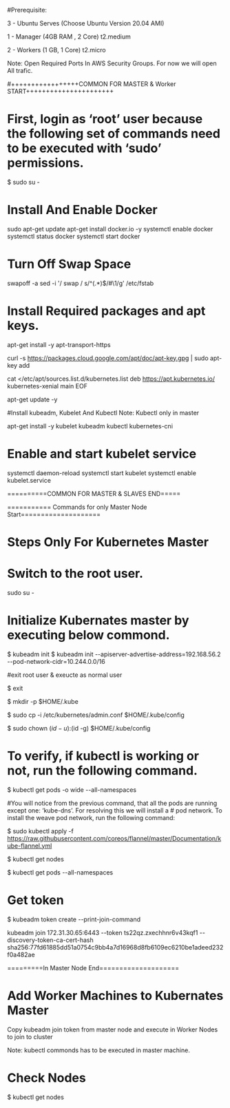 #Prerequisite:

3 - Ubuntu Serves  (Choose Ubuntu Version 20.04 AMI)

1 - Manager  (4GB RAM , 2 Core) t2.medium

2 - Workers  (1 GB, 1 Core)     t2.micro


Note: Open Required Ports In AWS Security Groups. For now we will open All trafic.

#+++++++++++++++++COMMON FOR MASTER & Worker START++++++++++++++++++++++

# First, login as ‘root’ user because the following set of commands need to be executed with ‘sudo’ permissions.

$ sudo su -


# Install And Enable Docker

sudo apt-get update
apt-get install docker.io -y
systemctl enable docker
systemctl status docker
systemctl start docker

# Turn Off Swap Space

swapoff -a
sed -i '/ swap / s/^\(.*\)$/#\1/g' /etc/fstab


# Install Required packages and apt keys.


apt-get install -y apt-transport-https

curl -s https://packages.cloud.google.com/apt/doc/apt-key.gpg | sudo apt-key add

cat <<EOF >/etc/apt/sources.list.d/kubernetes.list
deb https://apt.kubernetes.io/ kubernetes-xenial main
EOF

apt-get update -y


#Install kubeadm, Kubelet And Kubectl
Note: Kubectl only in master

apt-get install -y kubelet kubeadm kubectl kubernetes-cni

# Enable and start kubelet service

systemctl daemon-reload
systemctl start kubelet
systemctl enable kubelet.service

==========COMMON FOR MASTER & SLAVES END=====



=========== Commands for only Master Node Start====================
# Steps Only For Kubernetes Master

# Switch to the root user.

sudo su -

# Initialize Kubernates master by executing below commond.

$ kubeadm init
$ kubeadm init --apiserver-advertise-address=192.168.56.2 --pod-network-cidr=10.244.0.0/16

#exit root user & exeucte as normal user

$ exit

$ mkdir -p $HOME/.kube

$ sudo cp -i /etc/kubernetes/admin.conf $HOME/.kube/config

$ sudo chown $(id -u):$(id -g) $HOME/.kube/config


# To verify, if kubectl is working or not, run the following command.

$ kubectl get pods -o wide --all-namespaces

#You will notice from the previous command, that all the pods are running except one: ‘kube-dns’. For resolving this we will install a # pod network. To install the weave pod network, run the following command:

$ sudo kubectl apply -f https://raw.githubusercontent.com/coreos/flannel/master/Documentation/kube-flannel.yml

$ kubectl get nodes

$ kubectl get pods --all-namespaces


# Get token

$ kubeadm token create --print-join-command

kubeadm join 172.31.30.65:6443 --token ts22qz.zxechhnr6v43kqf1 --discovery-token-ca-cert-hash sha256:77fd61885dd51a0754c9bb4a7d16968d8fb6109ec6210be1adeed232f0a482ae

=========In Master Node End====================


Add Worker Machines to Kubernates Master
=========================================

Copy kubeadm join token from master node and execute in Worker Nodes to join to cluster

Note: kubectl commonds has to be executed in master machine.

# Check Nodes

$ kubectl get nodes